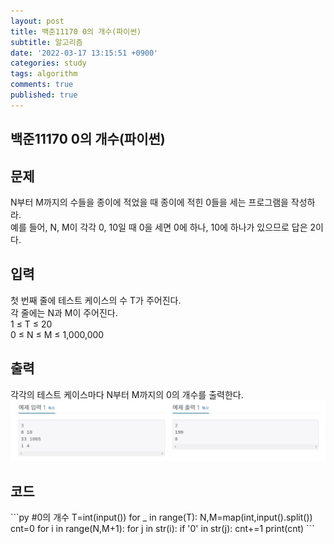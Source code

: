 ```yaml
---
layout: post
title: 백준11170 0의 개수(파이썬)
subtitle: 알고리즘
date: '2022-03-17 13:15:51 +0900'
categories: study
tags: algorithm
comments: true
published: true
---
```

## 백준11170 0의 개수(파이썬)
<h2>문제</h2>
N부터 M까지의 수들을 종이에 적었을 때 종이에 적힌 0들을 세는 프로그램을 작성하라.<br>
예를 들어, N, M이 각각 0, 10일 때 0을 세면 0에 하나, 10에 하나가 있으므로 답은 2이다.<br>
<h2>입력</h2>
첫 번째 줄에 테스트 케이스의 수 T가 주어진다.<br>
각 줄에는 N과 M이 주어진다.<br>
1 ≤ T ≤ 20<br>
0 ≤ N ≤ M ≤ 1,000,000<br>
<h2>출력</h2>
각각의 테스트 케이스마다 N부터 M까지의 0의 개수를 출력한다.<br>
<img src="/assets/img/baek11170-1.JPG" title="baek11170-1" alt="baek11170-1"/><br>
<h2>코드</h2>
```py
#0의 개수
T=int(input())
for _ in range(T):
    N,M=map(int,input().split())
    cnt=0
    for i in range(N,M+1):
        for j in str(i):
            if '0' in str(j):
                cnt+=1
    print(cnt)
```



